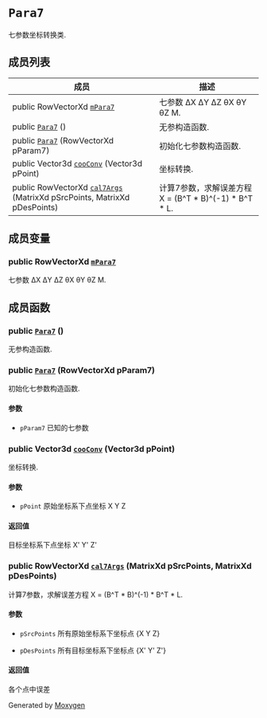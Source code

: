 # `Para7` <a id="class_para7"></a>

七参数坐标转换类.

## 成员列表

 成员                                                                                                                          | 描述                                         
-----------------------------------------------------------------------------------------------------------------------------|--------------------------------------------
 public RowVectorXd [`mPara7`](#class_para7_1ae7ca2faa0d67deb7a40ccb08ef13cb1e)                                              | 七参数 ΔX ΔY ΔZ θX θY θZ M.                   
 public [`Para7`](#class_para7_1a1577384c67bd857c9836c1add9ff9c9e) ()                                                        | 无参构造函数.                                    
 public [`Para7`](#class_para7_1ac22b6a6c6c3b7cccdb8b9d6e594f9eee) (RowVectorXd pParam7)                                     | 初始化七参数构造函数.                                
 public Vector3d [`cooConv`](#class_para7_1a3a40eb5b359c80313e456f1a8cbe6962) (Vector3d pPoint)                              | 坐标转换.                                      
 public RowVectorXd [`cal7Args`](#class_para7_1a55fa0596207d93dab7eace0cf90a6e62) (MatrixXd pSrcPoints, MatrixXd pDesPoints) | 计算7参数，求解误差方程 X = (B^T * B)^(-1) * B^T * L. 

## 成员变量

### public RowVectorXd [`mPara7`](#class_para7_1ae7ca2faa0d67deb7a40ccb08ef13cb1e)<a id="class_para7_1ae7ca2faa0d67deb7a40ccb08ef13cb1e"></a>

七参数 ΔX ΔY ΔZ θX θY θZ M.

## 成员函数

### public [`Para7`](#class_para7_1a1577384c67bd857c9836c1add9ff9c9e) ()<a id="class_para7_1a1577384c67bd857c9836c1add9ff9c9e"></a>

无参构造函数.

### public [`Para7`](#class_para7_1ac22b6a6c6c3b7cccdb8b9d6e594f9eee) (RowVectorXd pParam7)<a id="class_para7_1ac22b6a6c6c3b7cccdb8b9d6e594f9eee"></a>

初始化七参数构造函数.

#### 参数

* `pParam7` 已知的七参数

### public Vector3d [`cooConv`](#class_para7_1a3a40eb5b359c80313e456f1a8cbe6962) (Vector3d pPoint)<a id="class_para7_1a3a40eb5b359c80313e456f1a8cbe6962"></a>

坐标转换.

#### 参数

* `pPoint` 原始坐标系下点坐标 X Y Z

#### 返回值

目标坐标系下点坐标 X' Y' Z'

### public RowVectorXd [`cal7Args`](#class_para7_1a55fa0596207d93dab7eace0cf90a6e62) (MatrixXd pSrcPoints, MatrixXd pDesPoints)<a id="class_para7_1a55fa0596207d93dab7eace0cf90a6e62"></a>

计算7参数，求解误差方程 X = (B^T * B)^(-1) * B^T * L.

#### 参数

* `pSrcPoints` 所有原始坐标系下坐标点 {X Y Z}

* `pDesPoints` 所有目标坐标系下坐标点 {X' Y' Z'}

#### 返回值

各个点中误差

Generated by [Moxygen](https://sourcey.com/moxygen)